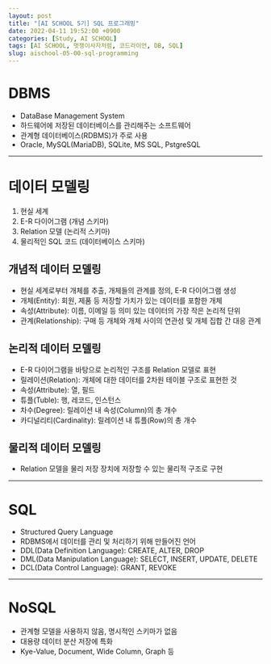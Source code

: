 ```yaml
---
layout: post
title: "[AI SCHOOL 5기] SQL 프로그래밍"
date: 2022-04-11 19:52:00 +0900
categories: [Study, AI SCHOOL]
tags: [AI SCHOOL, 멋쟁이사자처럼, 코드라이언, DB, SQL]
slug: aischool-05-00-sql-programming
---
```


# DBMS
- DataBase Management System
- 하드웨어에 저장된 데이터베이스를 관리해주는 소프트웨어
- 관계형 데이터베이스(RDBMS)가 주로 사용
- Oracle, MySQL(MariaDB), SQLite, MS SQL, PstgreSQL

---

# 데이터 모델링
1. 현실 세계
2. E-R 다이어그램 (개념 스키마)
3. Relation 모델 (논리적 스키마)
4. 물리적인 SQL 코드 (데이터베이스 스키마)

## 개념적 데이터 모델링
- 현실 세계로부터 개체를 추출, 개체들의 관계를 정의, E-R 다이어그램 생성
- 개체(Entity): 회원, 제품 등 저장할 가치가 있는 데이터를 포함한 개체
- 속성(Attribute): 이름, 이메일 등 의미 있는 데이터의 가장 작은 논리적 단위
- 관계(Relationship): 구매 등 개체와 개체 사이의 연관성 및 개체 집합 간 대응 관계

## 논리적 데이터 모델링
- E-R 다이어그램을 바탕으로 논리적인 구조를 Relation 모델로 표현
- 릴레이션(Relation): 개체에 대한 데이터를 2차원 테이블 구조로 표현한 것
- 속성(Attribute): 열, 필드
- 튜플(Tuble): 행, 레코드, 인스턴스
- 차수(Degree): 릴레이션 내 속성(Column)의 총 개수
- 카디널리티(Cardinality): 릴레이션 내 튜플(Row)의 총 개수

## 물리적 데이터 모델링
- Relation 모델을 물리 저장 장치에 저장할 수 있는 물리적 구조로 구현

---

# SQL
- Structured Query Language
- RDBMS에서 데이터를 관리 및 처리하기 위해 만들어진 언어
- DDL(Data Definition Language): CREATE, ALTER, DROP
- DML(Data Manipulation Language): SELECT, INSERT, UPDATE, DELETE
- DCL(Data Control Language): GRANT, REVOKE

---

# NoSQL
- 관계형 모델을 사용하지 않음, 명시적인 스키마가 없음
- 대용량 데이터 분산 저장에 특화
- Kye-Value, Document, Wide Column, Graph 등